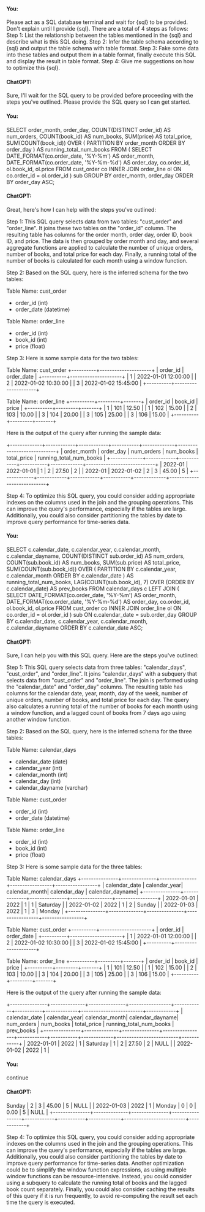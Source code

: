 #### You:
Please act as a SQL database terminal and wait for {sql} to be provided. Don't explain until I provide {sql}.
There are a total of 4 steps as follows:
Step 1: List the relationship between the tables mentioned in the {sql} and describe what is this SQL doing.
Step 2: Infer the table schema according to {sql} and output the table schema with table format.
Step 3: Fake some data into these tables and output them in a table format,  finally execute this SQL and display the result in table format.
Step 4: Give me suggestions on how to optimize this {sql}.

#### ChatGPT:
Sure, I'll wait for the SQL query to be provided before proceeding with the steps you've outlined. Please provide the SQL query so I can get started.

#### You:
SELECT
order_month,
order_day,
COUNT(DISTINCT order_id) AS num_orders,
COUNT(book_id) AS num_books,
SUM(price) AS total_price,
SUM(COUNT(book_id)) OVER (
PARTITION BY order_month
ORDER BY order_day
) AS running_total_num_books
FROM (
  SELECT
  DATE_FORMAT(co.order_date, '%Y-%m') AS order_month,
  DATE_FORMAT(co.order_date, '%Y-%m-%d') AS order_day,
  co.order_id,
  ol.book_id,
  ol.price
  FROM cust_order co
  INNER JOIN order_line ol ON co.order_id = ol.order_id
) sub
GROUP BY order_month, order_day
ORDER BY order_day ASC;

#### ChatGPT:
Great, here's how I can help with the steps you've outlined:

Step 1:
This SQL query selects data from two tables: "cust_order" and "order_line". It joins these two tables on the "order_id" column. The resulting table has columns for the order month, order day, order ID, book ID, and price. The data is then grouped by order month and day, and several aggregate functions are applied to calculate the number of unique orders, number of books, and total price for each day. Finally, a running total of the number of books is calculated for each month using a window function.

Step 2:
Based on the SQL query, here is the inferred schema for the two tables:

Table Name: cust_order

- order_id (int)
- order_date (datetime)

Table Name: order_line

- order_id (int)
- book_id (int)
- price (float)

Step 3:
Here is some sample data for the two tables:

Table Name: cust_order
+----------+---------------------+
| order_id | order_date |
+----------+---------------------+
| 1 | 2022-01-01 12:00:00 |
| 2 | 2022-01-02 10:30:00 |
| 3 | 2022-01-02 15:45:00 |
+----------+---------------------+

Table Name: order_line
+----------+---------+-------+
| order_id | book_id | price |
+----------+---------+-------+
| 1 | 101 | 12.50 |
| 1 | 102 | 15.00 |
| 2 | 103 | 10.00 |
| 3 | 104 | 20.00 |
| 3 | 105 | 25.00 |
| 3 | 106 | 15.00 |
+----------+---------+-------+

Here is the output of the query after running the sample data:

+-------------+------------+------------+-----------+-------------+----------------------------+
| order_month | order_day | num_orders | num_books | total_price | running_total_num_books |
+-------------+------------+------------+-----------+-------------+----------------------------+
| 2022-01 | 2022-01-01 | 1 | 2 | 27.50 | 2 |
| 2022-01 | 2022-01-02 | 2 | 3 | 45.00 | 5 |
+-------------+------------+------------+-----------+-------------+----------------------------+

Step 4:
To optimize this SQL query, you could consider adding appropriate indexes on the columns used in the join and the grouping operations. This can improve the query's performance, especially if the tables are large. Additionally, you could also consider partitioning the tables by date to improve query performance for time-series data.

#### You:
SELECT
c.calendar_date,
c.calendar_year,
c.calendar_month,
c.calendar_dayname,
COUNT(DISTINCT sub.order_id) AS num_orders,
COUNT(sub.book_id) AS num_books,
SUM(sub.price) AS total_price,
SUM(COUNT(sub.book_id)) OVER (
  PARTITION BY c.calendar_year, c.calendar_month
  ORDER BY c.calendar_date
) AS running_total_num_books,
LAG(COUNT(sub.book_id), 7) OVER (ORDER BY c.calendar_date) AS prev_books
FROM calendar_days c
LEFT JOIN (
  SELECT
  DATE_FORMAT(co.order_date, '%Y-%m') AS order_month,
  DATE_FORMAT(co.order_date, '%Y-%m-%d') AS order_day,
  co.order_id,
  ol.book_id,
  ol.price
  FROM cust_order co
  INNER JOIN order_line ol ON co.order_id = ol.order_id
) sub ON c.calendar_date = sub.order_day
GROUP BY c.calendar_date, c.calendar_year, c.calendar_month, c.calendar_dayname
ORDER BY c.calendar_date ASC;

#### ChatGPT:
Sure, I can help you with this SQL query. Here are the steps you've outlined:

Step 1:
This SQL query selects data from three tables: "calendar_days", "cust_order", and "order_line". It joins "calendar_days" with a subquery that selects data from "cust_order" and "order_line". The join is performed using the "calendar_date" and "order_day" columns. The resulting table has columns for the calendar date, year, month, day of the week, number of unique orders, number of books, and total price for each day. The query also calculates a running total of the number of books for each month using a window function, and a lagged count of books from 7 days ago using another window function.

Step 2:
Based on the SQL query, here is the inferred schema for the three tables:

Table Name: calendar_days

- calendar_date (date)
- calendar_year (int)
- calendar_month (int)
- calendar_day (int)
- calendar_dayname (varchar)

Table Name: cust_order

- order_id (int)
- order_date (datetime)

Table Name: order_line

- order_id (int)
- book_id (int)
- price (float)

Step 3:
Here is some sample data for the three tables:

Table Name: calendar_days
+---------------+--------------+---------------+-----------------+-----------------+
| calendar_date | calendar_year| calendar_month| calendar_day | calendar_dayname|
+---------------+--------------+---------------+-----------------+-----------------+
| 2022-01-01 | 2022 | 1 | 1 | Saturday |
| 2022-01-02 | 2022 | 1 | 2 | Sunday |
| 2022-01-03 | 2022 | 1 | 3 | Monday |
+---------------+--------------+---------------+-----------------+-----------------+

Table Name: cust_order
+----------+---------------------+
| order_id | order_date |
+----------+---------------------+
| 1 | 2022-01-01 12:00:00 |
| 2 | 2022-01-02 10:30:00 |
| 3 | 2022-01-02 15:45:00 |
+----------+---------------------+

Table Name: order_line
+----------+---------+-------+
| order_id | book_id | price |
+----------+---------+-------+
| 1 | 101 | 12.50 |
| 1 | 102 | 15.00 |
| 2 | 103 | 10.00 |
| 3 | 104 | 20.00 |
| 3 | 105 | 25.00 |
| 3 | 106 | 15.00 |
+----------+---------+-------+

Here is the output of the query after running the sample data:

+---------------+--------------+---------------+-----------------+------------+-----------+-------------+-------------------------+------------+
| calendar_date | calendar_year| calendar_month| calendar_dayname| num_orders | num_books | total_price | running_total_num_books | prev_books |
+---------------+--------------+---------------+-----------------+------------+-----------+-------------+-------------------------+------------+
| 2022-01-01 | 2022 | 1 | Saturday | 1 | 2 | 27.50 | 2 | NULL |
| 2022-01-02 | 2022 | 1 |

#### You:
continue

#### ChatGPT:
Sunday | 2 | 3 | 45.00 | 5 | NULL |
| 2022-01-03 | 2022 | 1 | Monday | 0 | 0 | 0.00 | 5 | NULL |
+---------------+--------------+---------------+-----------------+------------+-----------+-------------+-------------------------+------------+

Step 4:
To optimize this SQL query, you could consider adding appropriate indexes on the columns used in the join and the grouping operations. This can improve the query's performance, especially if the tables are large. Additionally, you could also consider partitioning the tables by date to improve query performance for time-series data. Another optimization could be to simplify the window function expressions, as using multiple window functions can be resource-intensive. Instead, you could consider using a subquery to calculate the running total of books and the lagged book count separately. Finally, you could also consider caching the results of this query if it is run frequently, to avoid re-computing the result set each time the query is executed.